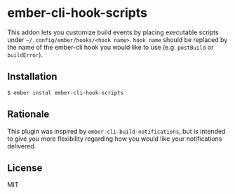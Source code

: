 # ember-cli-hook-scripts

This addon lets you customize build events by placing executable scripts under `~/.config/ember/hooks/<hook name>`. `hook name` should be replaced by the name of the ember-cli hook you would like to use (e.g. `postBuild` or `buildError`).

## Installation

```
$ ember instal ember-cli-hook-scripts
```

## Rationale

This plugin was inspired by `ember-cli-build-notifications`, but is intended to give you more flexibility regarding how you would like your notifications delivered.

## License
MIT

